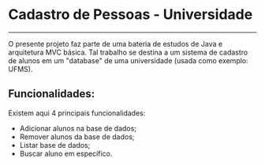 # Cadastro de Pessoas - Universidade

---
O presente projeto faz parte de uma bateria de estudos de Java e arquitetura MVC básica.
Tal trabalho se destina a um sistema de cadastro de alunos em um "database" de uma universidade (usada como exemplo: UFMS).

## Funcionalidades: 

Existem aqui 4 principais funcionalidades: 
- Adicionar alunos na base de dados;
- Remover alunos da base de dados;
- Listar base de dados;
- Buscar aluno em específico.

